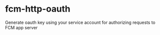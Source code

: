 # fcm-http-oauth
Generate oauth key using your service account for authorizing requests to FCM app server
